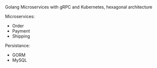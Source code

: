 Golang Microservices with gRPC and Kubernetes, hexagonal architecture

Microservices:
- Order
- Payment
- Shipping

Persistance: 
- GORM
- MySQL